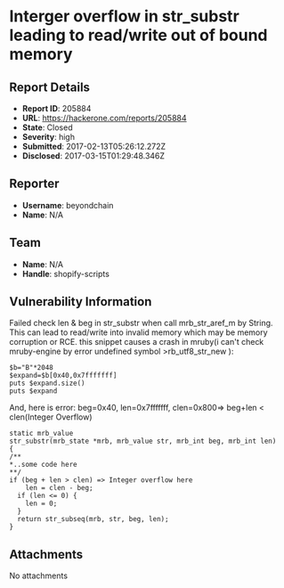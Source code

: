 # Interger overflow in str_substr leading to read/write out of bound memory

## Report Details
- **Report ID**: 205884
- **URL**: https://hackerone.com/reports/205884
- **State**: Closed
- **Severity**: high
- **Submitted**: 2017-02-13T05:26:12.272Z
- **Disclosed**: 2017-03-15T01:29:48.346Z

## Reporter
- **Username**: beyondchain
- **Name**: N/A

## Team
- **Name**: N/A
- **Handle**: shopify-scripts

## Vulnerability Information
Failed check len & beg in str_substr when call mrb_str_aref_m by String. This can lead to read/write into invalid memory which may be memory corruption or  RCE.
this snippet causes a crash in mruby(i can't check mruby-engine by error undefined symbol >rb_utf8_str_new ):
```
$b="B"*2048
$expand=$b[0x40,0x7fffffff]
puts $expand.size()
puts $expand
```
And, here is error: beg=0x40, len=0x7fffffff, clen=0x800=> beg+len < clen(Integer Overflow)
```
static mrb_value
str_substr(mrb_state *mrb, mrb_value str, mrb_int beg, mrb_int len)
{
/**
*..some code here
**/
if (beg + len > clen) => Integer overflow here
    len = clen - beg;
  if (len <= 0) {
    len = 0;
  }
  return str_subseq(mrb, str, beg, len);
}
```

## Attachments
No attachments
